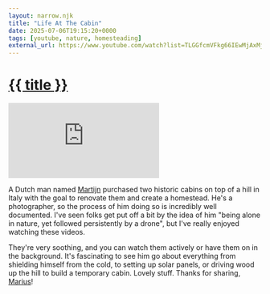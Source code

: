```yaml
---
layout: narrow.njk
title: "Life At The Cabin"
date: 2025-07-06T19:15:20+0000
tags: [youtube, nature, homesteading]
external_url: https://www.youtube.com/watch?list=TLGGfcmVFkg66IEwMjAxMjAyMw&v=eo8_5d9yGq4&ref=daniel.pizza
---
```


<h1><a href="{{ external_url }}">{{ title }}</a></h1>

<div class="mt-7 relative w-full pb-[56.25%] overflow-hidden">
  <iframe
    class="absolute top-0 left-0 w-full h-full"
    src="https://www.youtube-nocookie.com/embed/eo8_5d9yGq4?si=c-HCtozODO8-y1Lh&amp;controls=0" 
    title="YouTube video player"
    frameborder="0"
    allow="accelerometer; autoplay; clipboard-write; encrypted-media; gyroscope; picture-in-picture; web-share"
    referrerpolicy="strict-origin-when-cross-origin"
    allowfullscreen>
  </iframe>
</div>

A Dutch man named [Martijn](https://twitter.com/martijndoolaard?ref=daniel.pizza "Martijn on Twitter") purchased two historic cabins on top of a hill in Italy with the goal to renovate them and create a homestead. He's a photographer, so the process of him doing so is incredibly well documented. I've seen folks get put off a bit by the idea of him "being alone in nature, yet followed persistently by a drone", but I've really enjoyed watching these videos.

They're very soothing, and you can watch them actively or have them on in the background. It's fascinating to see him go about everything from shielding himself from the cold, to setting up solar panels, or driving wood up the hill to build a temporary cabin. Lovely stuff. Thanks for sharing, [Marius](https://twitter.com/mariusfeldmann?ref=daniel.pizza "Marius on Twitter")!
